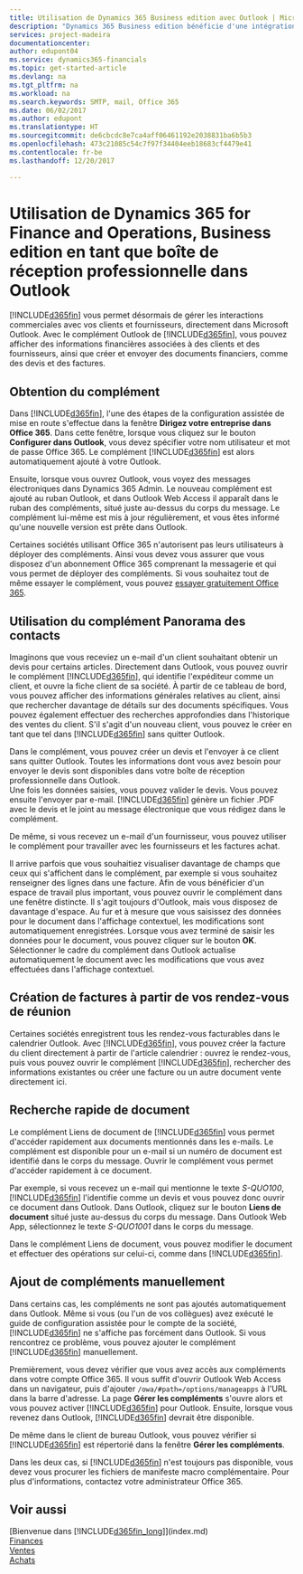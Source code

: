 ```yaml
---
title: Utilisation de Dynamics 365 Business edition avec Outlook | Microsoft Docs
description: "Dynamics 365 Business edition bénéficie d'une intégration complète à Office 365, ce qui vous permet de gérer tous vos interactions et messages d'affaires avec les clients et les fournisseurs directement dans Outlook."
services: project-madeira
documentationcenter: 
author: edupont04
ms.service: dynamics365-financials
ms.topic: get-started-article
ms.devlang: na
ms.tgt_pltfrm: na
ms.workload: na
ms.search.keywords: SMTP, mail, Office 365
ms.date: 06/02/2017
ms.author: edupont
ms.translationtype: HT
ms.sourcegitcommit: de6cbcdc8e7ca4aff06461192e2038831ba6b5b3
ms.openlocfilehash: 473c21085c54c7f97f34404eeb18683cf4479e41
ms.contentlocale: fr-be
ms.lasthandoff: 12/20/2017

---
```

# <a name="using-dynamics-365-for-finance-and-operations-business-edition-as-your-business-inbox-in-outlook"></a>Utilisation de Dynamics 365 for Finance and Operations, Business edition en tant que boîte de réception professionnelle dans Outlook
[!INCLUDE[d365fin](includes/d365fin_md.md)] vous permet désormais de gérer les interactions commerciales avec vos clients et fournisseurs, directement dans Microsoft Outlook. Avec le complément Outlook de [!INCLUDE[d365fin](includes/d365fin_md.md)], vous pouvez afficher des informations financières associées à des clients et des fournisseurs, ainsi que créer et envoyer des documents financiers, comme des devis et des factures.  

## <a name="getting-the-add-in"></a>Obtention du complément
Dans [!INCLUDE[d365fin](includes/d365fin_md.md)], l'une des étapes de la configuration assistée de mise en route s'effectue dans la fenêtre **Dirigez votre entreprise dans Office 365**. Dans cette fenêtre, lorsque vous cliquez sur le bouton **Configurer dans Outlook**, vous devez spécifier votre nom utilisateur et mot de passe Office 365. Le complément [!INCLUDE[d365fin](includes/d365fin_md.md)] est alors automatiquement ajouté à votre Outlook.  

Ensuite, lorsque vous ouvrez Outlook, vous voyez des messages électroniques dans Dynamics 365 Admin. Le nouveau complément est ajouté au ruban Outlook, et dans Outlook Web Access il apparaît dans le ruban des compléments, situé juste au-dessus du corps du message. Le complément lui-même est mis à jour régulièrement, et vous êtes informé qu'une nouvelle version est prête dans Outlook.  

Certaines sociétés utilisant Office 365 n'autorisent pas leurs utilisateurs à déployer des compléments. Ainsi vous devez vous assurer que vous disposez d'un abonnement Office 365 comprenant la messagerie et qui vous permet de déployer des compléments. Si vous souhaitez tout de même essayer le complément, vous pouvez [essayer gratuitement Office 365](https://products.office.com/try).  

## <a name="using-the-contact-insights-add-in"></a>Utilisation du complément Panorama des contacts
Imaginons que vous receviez un e-mail d'un client souhaitant obtenir un devis pour certains articles. Directement dans Outlook, vous pouvez ouvrir le complément [!INCLUDE[d365fin](includes/d365fin_md.md)], qui identifie l'expéditeur comme un client, et ouvre la fiche client de sa société. À partir de ce tableau de bord, vous pouvez afficher des informations générales relatives au client, ainsi que rechercher davantage de détails sur des documents spécifiques. Vous pouvez également effectuer des recherches approfondies dans l'historique des ventes du client. S'il s'agit d'un nouveau client, vous pouvez le créer en tant que tel dans [!INCLUDE[d365fin](includes/d365fin_md.md)] sans quitter Outlook.  

Dans le complément, vous pouvez créer un devis et l'envoyer à ce client sans quitter Outlook. Toutes les informations dont vous avez besoin pour envoyer le devis sont disponibles dans votre boîte de réception professionnelle dans Outlook.  
Une fois les données saisies, vous pouvez valider le devis. Vous pouvez ensuite l'envoyer par e-mail. [!INCLUDE[d365fin](includes/d365fin_md.md)] génère un fichier .PDF avec le devis et le joint au message électronique que vous rédigez dans le complément.  

De même, si vous recevez un e-mail d'un fournisseur, vous pouvez utiliser le complément pour travailler avec les fournisseurs et les factures achat.  

Il arrive parfois que vous souhaitiez visualiser davantage de champs que ceux qui s'affichent dans le complément, par exemple si vous souhaitez renseigner des lignes dans une facture. Afin de vous bénéficier d'un espace de travail plus important, vous pouvez ouvrir le complément dans une fenêtre distincte. Il s'agit toujours d'Outlook, mais vous disposez de davantage d'espace. Au fur et à mesure que vous saisissez des données pour le document dans l'affichage contextuel, les modifications sont automatiquement enregistrées. Lorsque vous avez terminé de saisir les données pour le document, vous pouvez cliquer sur le bouton **OK**. Sélectionner le cadre du complément dans Outlook actualise automatiquement le document avec les modifications que vous avez effectuées dans l'affichage contextuel.  

## <a name="creating-invoices-from-your-meeting-appointments"></a>Création de factures à partir de vos rendez-vous de réunion
Certaines sociétés enregistrent tous les rendez-vous facturables dans le calendrier Outlook. Avec [!INCLUDE[d365fin](includes/d365fin_md.md)], vous pouvez créer la facture du client directement à partir de l'article calendrier : ouvrez le rendez-vous, puis vous pouvez ouvrir le complément [!INCLUDE[d365fin](includes/d365fin_md.md)], rechercher des informations existantes ou créer une facture ou un autre document vente directement ici.  

## <a name="doing-quick-document-lookup"></a>Recherche rapide de document
Le complément Liens de document de [!INCLUDE[d365fin](includes/d365fin_md.md)] vous permet d'accéder rapidement aux documents mentionnés dans les e-mails. Le complément est disponible pour un e-mail si un numéro de document est identifié dans le corps du message. Ouvrir le complément vous permet d'accéder rapidement à ce document.  

Par exemple, si vous recevez un e-mail qui mentionne le texte *S-QUO100*, [!INCLUDE[d365fin](includes/d365fin_md.md)] l'identifie comme un devis et vous pouvez donc ouvrir ce document dans Outlook. Dans Outlook, cliquez sur le bouton **Liens de document** situé juste au-dessus du corps du message. Dans Outlook Web App, sélectionnez le texte *S-QUO1001* dans le corps du message.  

Dans le complément Liens de document, vous pouvez modifier le document et effectuer des opérations sur celui-ci, comme dans [!INCLUDE[d365fin](includes/d365fin_md.md)].

## <a name="adding-the-add-ins-manually"></a>Ajout de compléments manuellement
Dans certains cas, les compléments ne sont pas ajoutés automatiquement dans Outlook. Même si vous (ou l'un de vos collègues) avez exécuté le guide de configuration assistée pour le compte de la société, [!INCLUDE[d365fin](includes/d365fin_md.md)] ne s'affiche pas forcément dans Outlook. Si vous rencontrez ce problème, vous pouvez ajouter le complément [!INCLUDE[d365fin](includes/d365fin_md.md)] manuellement.  

Premièrement, vous devez vérifier que vous avez accès aux compléments dans votre compte Office 365. Il vous suffit d'ouvrir Outlook Web Access dans un navigateur, puis d'ajouter `/owa/#path=/options/manageapps` à l'URL dans la barre d'adresse. La page **Gérer les compléments** s'ouvre alors et vous pouvez activer [!INCLUDE[d365fin](includes/d365fin_md.md)] pour Outlook. Ensuite, lorsque vous revenez dans Outlook, [!INCLUDE[d365fin](includes/d365fin_md.md)] devrait être disponible.  

De même dans le client de bureau Outlook, vous pouvez vérifier si [!INCLUDE[d365fin](includes/d365fin_md.md)] est répertorié dans la fenêtre **Gérer les compléments**.  

Dans les deux cas, si [!INCLUDE[d365fin](includes/d365fin_md.md)] n'est toujours pas disponible, vous devez vous procurer les fichiers de manifeste macro complémentaire. Pour plus d'informations, contactez votre administrateur Office 365.

## <a name="see-also"></a>Voir aussi
[Bienvenue dans [!INCLUDE[d365fin_long](includes/d365fin_long_md.md)]](index.md)  
[Finances](finance.md)  
[Ventes](sales-manage-sales.md)  
[Achats](purchasing-manage-purchasing.md)  

